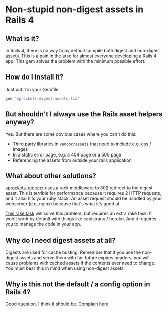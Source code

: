 Non-stupid non-digest assets in Rails 4
=======================================

What is it?
-----------

In Rails 4, there is no way to by default compile both digest and non-digest assets. This is a pain in the arse for almost everyone developing a Rails 4 app. This gem solves the problem with the minimum possible effort.

How do I install it?
--------------------

Just put it in your Gemfile

```ruby
gem "sprockets-digest-assets-fix"
```

But shouldn't I always use the Rails asset helpers anyway?
----------------------------------------------------------

Yes. But there are some obvious cases where you can't do this:

* Third party libraries in `vendor/assets` that need to include e.g. css / images
* In a static error page, e.g. a 404 page or a 500 page
* Referencing the assets from outside your rails application

What about other solutions?
--------------------------
[sprockets-redirect](https://github.com/sikachu/sprockets-redirect) uses a rack middleware to 302 redirect to the digest asset. This is terrible for performance because it requires 2 HTTP requests, and it also hits your ruby stack. An asset request should be handled by your webserver (e.g. nginx) because that's what it's good at.

[This rake task](https://github.com/rails/sprockets-rails/issues/49#issuecomment-20535134) will solve this problem, but requires an extra rake task. It won't work by default with things like capistrano / heroku. And it requires you to manage the code in your app.

Why do I need digest assets at all?
-----------------------------------

Digests are used for cache busting. Remember that if you use the non-digest assets and serve them with far-future expires headers, you will cause problems with cached assets if the contents ever need to change. You must bear this in mind when using non-digest assets.

Why is this not the default / a config option in Rails 4?
---------------------------------------------------------

Good question. I think it should be. [Complain here](https://github.com/rails/sprockets-rails/issues/49)
